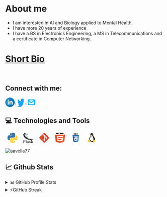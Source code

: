 # About me
* I am interested in AI and Biology applied to Mental Health.
* I have more 20 years of experience
* I have a BS in Electronics Engineering, a MS in Telecommunications and a certificate in Computer Networking.

# [Short Bio](https://aavella77.github.io/about.html)<br><br>

## Connect with me:
<p align="left">  
	<a href="https://www.linkedin.com/in/alejandro-avella-26a0364/" target="blank">
		<img align="center" height="30" width="30" src="images/linkedin.svg" alt="Alejandro Avella | LinkedIn" />
	</a>
	<a href="https://x.com/AAvella32010" target="blank">
		<img align="center" height="30" width="30" src="images/twitter.svg" alt="Alejandro Avella | Twitter" />
	</a>
	<a href="mailto:aeavella77@gmail.com">
		<img align="center" height="30" width="30" src="images/mail.svg" alt="Alejandro Avella | Mail" />
  </a>
</p>

## 💻 Technologies and Tools
<p align="left"> 
	<code> <img height="32" width="32" src="images/python.svg" /> </code>
	<code> <img height="32" width="32" src="images/flask.svg" /> </code>
	<code> <img height="32" width="32" src="images/git.svg" /> </code>
	<code> <img height="32" width="32" src="images/html5.svg" /> </code>
	<code> <img height="32" width="32" src="images/css3.svg" /> </code>
	<code> <img height="32" width="32" src="images/linux.svg" /> </code>
</p>  

<p align="left"> <img src="https://komarev.com/ghpvc/?username=aavella77&label=Profile%20views&color=0e75b6&style=flat" alt="aavella77" /> </p>

## 📈 Github Stats

<!-- https://github.com/anuraghazra/github-readme-stats -->
<details>
  <summary>📊 GitHub Profile Stats</summary>
  <br/>
  <a href="https://github.com/anuraghazra/github-readme-stats"><img alt="Alejandro Avella's Github Stats" src="https://github-readme-stats.vercel.app/api?username=aavella77&show_icons=true&count_private=true&locale=en&layout=compact&theme=prussian" /></a>
</details>

<details>
  <summary>⚡GitHub Streak</summary>
  <br/>
  <a href="https://github.com/DenverCoder1/github-readme-streak-stats"><img alt="Alejandro Avella's GitHub Streak" src="https://github-readme-streak-stats.herokuapp.com/?user=aavella77&theme=prussian" /></a>
</details>
<br />